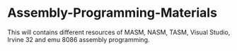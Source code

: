 # Assembly-Programming-Materials
This will contains different resources of MASM, NASM, TASM, Visual Studio, Irvine 32 and emu 8086 assembly  programming.
